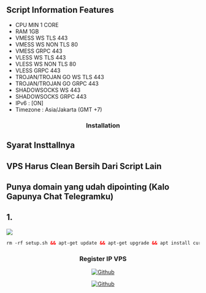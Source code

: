 
## Script Information Features
- CPU MIN 1 CORE
- RAM 1GB
- VMESS WS TLS 443
- VMESS WS NON TLS 80
- VMESS GRPC 443
- VLESS WS TLS 443
- VLESS WS NON TLS 80
- VLESS GRPC 443
- TROJAN/TROJAN GO WS TLS 443
- TROJAN/TROJAN GO GRPC 443
- SHADOWSOCKS WS 443
- SHADOWSOCKS GRPC 443
- IPv6 : [ON]
- Timezone : Asia/Jakarta (GMT +7)
 

<h3 align="center">Installation</h3>

## Syarat Insttallnya

## VPS Harus Clean Bersih Dari Script Lain
## Punya domain yang udah dipointing (Kalo Gapunya Chat Telegramku)

## 1.

  <img src="https://img.shields.io/badge/Install_Layanan_Xray%20-green">

```html
rm -rf setup.sh && apt-get update && apt-get upgrade && apt install curl && apt install screen && wget -q https://raw.githubusercontent.com/firdaus-rx/xray/main/setup.sh && chmod +x setup.sh && screen -S Xray ./setup.sh
```

<h3 align="center">Register IP VPS</h3>

<p align="center">
<a href="https://github.com/firdaus-rx"><img title="Github" src="https://img.shields.io/badge/Firdaus-brightgreen?style=for-the-badge&logo=github"></a>
  <p align="center">
<a href="https://t.me/firdaus_rx"><img title="Github" src="https://img.shields.io/badge/Telegram-2CA5E0?style=for-the-badge&logo=telegram&logoColor=white"></a>

